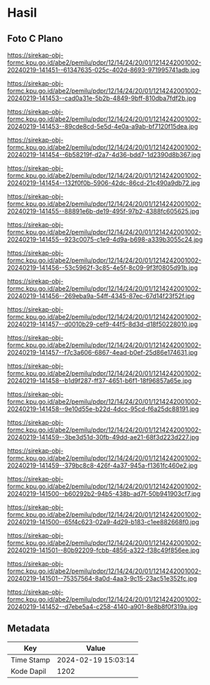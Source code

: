 # Hasil

## Foto C Plano

https://sirekap-obj-formc.kpu.go.id/abe2/pemilu/pdpr/12/14/24/20/01/1214242001002-20240219-141451--61347635-025c-402d-8693-971995741adb.jpg

https://sirekap-obj-formc.kpu.go.id/abe2/pemilu/pdpr/12/14/24/20/01/1214242001002-20240219-141453--cad0a31e-5b2b-4849-9bff-810dba7fdf2b.jpg

https://sirekap-obj-formc.kpu.go.id/abe2/pemilu/pdpr/12/14/24/20/01/1214242001002-20240219-141453--89cde8cd-5e5d-4e0a-a9ab-bf7120f15dea.jpg

https://sirekap-obj-formc.kpu.go.id/abe2/pemilu/pdpr/12/14/24/20/01/1214242001002-20240219-141454--6b58219f-d2a7-4d36-bdd7-1d2390d8b367.jpg

https://sirekap-obj-formc.kpu.go.id/abe2/pemilu/pdpr/12/14/24/20/01/1214242001002-20240219-141454--132f0f0b-5906-42dc-86cd-21c490a9db72.jpg

https://sirekap-obj-formc.kpu.go.id/abe2/pemilu/pdpr/12/14/24/20/01/1214242001002-20240219-141455--88891e6b-de19-495f-97b2-4388fc605625.jpg

https://sirekap-obj-formc.kpu.go.id/abe2/pemilu/pdpr/12/14/24/20/01/1214242001002-20240219-141455--923c0075-c1e9-4d9a-b698-a339b3055c24.jpg

https://sirekap-obj-formc.kpu.go.id/abe2/pemilu/pdpr/12/14/24/20/01/1214242001002-20240219-141456--53c5962f-3c85-4e5f-8c09-9f3f0805d91b.jpg

https://sirekap-obj-formc.kpu.go.id/abe2/pemilu/pdpr/12/14/24/20/01/1214242001002-20240219-141456--269eba9a-54ff-4345-87ec-67d14f23f52f.jpg

https://sirekap-obj-formc.kpu.go.id/abe2/pemilu/pdpr/12/14/24/20/01/1214242001002-20240219-141457--d0010b29-cef9-44f5-8d3d-d18f50228010.jpg

https://sirekap-obj-formc.kpu.go.id/abe2/pemilu/pdpr/12/14/24/20/01/1214242001002-20240219-141457--f7c3a606-6867-4ead-b0ef-25d86e174631.jpg

https://sirekap-obj-formc.kpu.go.id/abe2/pemilu/pdpr/12/14/24/20/01/1214242001002-20240219-141458--b1d9f287-ff37-4651-b6f1-18f96857a65e.jpg

https://sirekap-obj-formc.kpu.go.id/abe2/pemilu/pdpr/12/14/24/20/01/1214242001002-20240219-141458--9e10d55e-b22d-4dcc-95cd-f6a25dc88191.jpg

https://sirekap-obj-formc.kpu.go.id/abe2/pemilu/pdpr/12/14/24/20/01/1214242001002-20240219-141459--3be3d51d-30fb-49dd-ae21-68f3d223d227.jpg

https://sirekap-obj-formc.kpu.go.id/abe2/pemilu/pdpr/12/14/24/20/01/1214242001002-20240219-141459--379bc8c8-426f-4a37-945a-f1361fc460e2.jpg

https://sirekap-obj-formc.kpu.go.id/abe2/pemilu/pdpr/12/14/24/20/01/1214242001002-20240219-141500--b60292b2-94b5-438b-ad7f-50b941903cf7.jpg

https://sirekap-obj-formc.kpu.go.id/abe2/pemilu/pdpr/12/14/24/20/01/1214242001002-20240219-141500--65f4c623-02a9-4d29-b183-c1ee882668f0.jpg

https://sirekap-obj-formc.kpu.go.id/abe2/pemilu/pdpr/12/14/24/20/01/1214242001002-20240219-141501--80b92209-fcbb-4856-a322-f38c49f856ee.jpg

https://sirekap-obj-formc.kpu.go.id/abe2/pemilu/pdpr/12/14/24/20/01/1214242001002-20240219-141501--75357564-8a0d-4aa3-9c15-23ac51e352fc.jpg

https://sirekap-obj-formc.kpu.go.id/abe2/pemilu/pdpr/12/14/24/20/01/1214242001002-20240219-141452--d7ebe5a4-c258-4140-a901-8e8b8f0f319a.jpg


## Metadata

| Key        | Value               |
| ---------- | ------------------- |
| Time Stamp | 2024-02-19 15:03:14 |
| Kode Dapil | 1202                |



